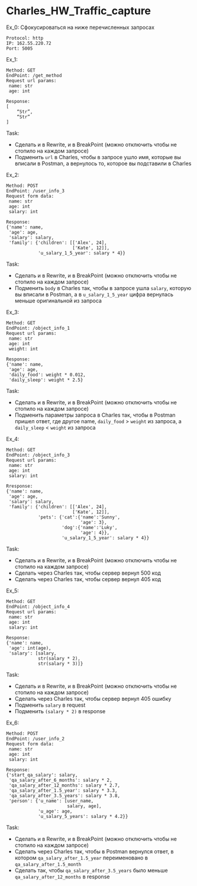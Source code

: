 # Charles_HW_Traffic_capture

Ex_0: Сфокусироваться на ниже перечисленных запросах

```
Protocol: http
IP: 162.55.220.72
Port: 5005
```

Ex_1: 
```
Method: GET
EndPoint: /get_method
Request url params: 
 name: str
 age: int
```
```
Response: 
[
    “Str”,
    “Str”
]
```

Task:  
- Сделать и в Rewrite, и в BreakPoint (можно отключить чтобы не стопило на каждом запросе)  
- Подменить `url` в Charles, чтобы в запросе ушло имя, которые вы вписали в Postman, а вернулось то, которое вы подставили в Charles

Ex_2:
```
Method: POST
EndPoint: /user_info_3
Request form data: 
 name: str
 age: int
 salary: int
```
```
Response: 
{'name': name,
 'age': age,
 'salary': salary,
 'family': {'children': [['Alex', 24], 
                         ['Kate', 12]],
            'u_salary_1_5_year': salary * 4}}
```
Task:
- Сделать и в Rewrite, и в BreakPoint (можно отключить чтобы не стопило на каждом запросе)
- Подменить `body` в Charles так, чтобы в запросе ушла `salary`, которую вы вписали в Postman, а в `u_salary_1_5_year` цифра вернулась меньше оригинальной из запроса

Ex_3:
```
Method: GET
EndPoint: /object_info_1
Request url params: 
 name: str
 age: int
 weight: int
```
```
Response: 
{'name': name,
 'age': age,
 'daily_food': weight * 0.012,
 'daily_sleep': weight * 2.5}
```
Task:
- Сделать и в Rewrite, и в BreakPoint (можно отключить чтобы не стопило на каждом запросе)
- Подменить параметры запроса в Charles так, чтобы в Postman пришел ответ, где другое name, `daily_food` > `weight` из запроса, а `daily_sleep` < `weight` из запроса

Ex_4:
```
Method: GET
EndPoint: /object_info_3
Request url params: 
 name: str
 age: int
 salary: int
```
```
Rresponse: 
{'name': name,
 'age': age,
 'salary': salary,
 'family': {'children': [['Alex', 24], 
                         ['Kate', 12]],
            'pets': {'cat':{'name':'Sunny',
                            'age': 3},
                     'dog':{'name':'Luky',
                            'age': 4}},
                     'u_salary_1_5_year': salary * 4}}
```
Task:
- Сделать и в Rewrite, и в BreakPoint (можно отключить чтобы не стопило на каждом запросе)
- Сделать через Charles так, чтобы сервер вернул 500 код
- Сделать через Charles так, чтобы сервер вернул 405 код

Ex_5:
```
Method: GET
EndPoint: /object_info_4
Request url params: 
 name: str
 age: int
 salary: int
```
```
Response: 
{'name': name,
 'age': int(age),
 'salary': [salary, 
            str(salary * 2), 
            str(salary * 3)]}
```
Task:
- Сделать и в Rewrite, и в BreakPoint (можно отключить чтобы не стопило на каждом запросе)
- Сделать через Charles так, чтобы сервер вернул 405 ошибку
- Подменить `salary` в request
- Подменить `(salary * 2)` в response

Ex_6:
```
Method: POST
EndPoint: /user_info_2
Request form data: 
 name: str
 age: int
 salary: int
```
```
Response: 
{'start_qa_salary': salary,
 'qa_salary_after_6_months': salary * 2,
 'qa_salary_after_12_months': salary * 2.7,
 'qa_salary_after_1.5_year': salary * 3.3,
 'qa_salary_after_3.5_years': salary * 3.8,
 'person': {'u_name': [user_name, 
                       salary, age],
            'u_age': age,
            'u_salary_5_years': salary * 4.2}}
 ```
Task:
- Сделать и в Rewrite, и в BreakPoint (можно отключить чтобы не стопило на каждом запросе)
- Сделать через Charles так, чтобы в Postman вернулся ответ, в котором `qa_salary_after_1.5_year` переименовано в `qa_salary_after_1.5_month`
- Сделать так, чтобы `qa_salary_after_3.5_years` было меньше `qa_salary_after_12_months` в response
